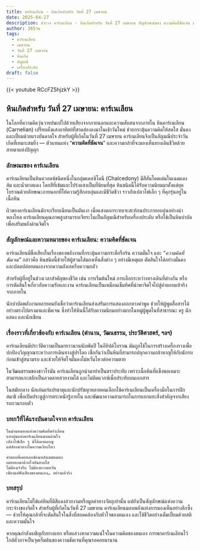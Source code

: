 ```yaml
---
title: คาร์เนเลียน - หินเกิดสำหรับ วันที่ 27 เมษายน
date: 2025-04-27
description: สำรวจ คาร์เนเลียน - หินเกิดสำหรับ วันที่ 27 เมษายน สัญลักษณ์ของ ความคิดที่ชัดเจน มาเรียนรู้ความหมายลึกซึ้งของหินพิเศษนี้
author: 365วัน
tags:
  - คาร์เนเลียน
  - เมษายน
  - วันที่ 27 เมษายน
  - หินเกิด
  - อัญมณี
  - เครื่องประดับ
draft: false
---
```


{{< youtube RCcFZ5hjzkY >}}


## หินเกิดสำหรับ วันที่ 27 เมษายน: คาร์เนเลียน

ในโลกที่ความคิดวุ่นวายปนเปไปด้วยเสียงจากภายนอกและความสับสนจากภายใน หินคาร์เนเลียน (Carnelian) เปรียบดั่งแสงอาทิตย์ที่สาดส่องลงมาในเช้าวันใหม่ ช่วยกระตุ้นความคิดให้สดใส มั่นคง และเปี่ยมด้วยแรงบันดาลใจ สำหรับผู้ที่เกิดในวันที่ 27 เมษายน คาร์เนเลียนจึงเป็นอัญมณีประจำวันเกิดที่เหมาะสมยิ่ง — ตัวแทนแห่ง “**ความคิดที่ชัดเจน**” และความกล้าที่จะมองเห็นทางเดินชีวิตด้วยสายตาแห่งปัญญา

### ลักษณะของ คาร์เนเลียน

คาร์เนเลียนเป็นหินควอตซ์ชนิดหนึ่งในกลุ่มแคลซิโดนี (Chalcedony) มีสีสันโดดเด่นในเฉดแดง ส้ม และน้ำตาลแดง โดยสีที่เข้มและโปร่งแสงเป็นที่นิยมที่สุด หินชนิดนี้ได้รับความนิยมมาตั้งแต่ยุคโบราณด้วยลักษณะภายนอกที่ให้ความรู้สึกอบอุ่นและมีชีวิตชีวา ราวกับเปลวไฟเล็ก ๆ ที่คุกรุ่นอยู่ในเนื้อหิน

ผิวของคาร์เนเลียนมักจะเรียบเนียนเป็นมันเงา เมื่อแสงตกกระทบจะสะท้อนประกายอบอุ่นอย่างน่าหลงใหล คาร์เนเลียนคุณภาพสูงสามารถเจียระไนเป็นอัญมณีสำหรับเครื่องประดับ หรือใช้เป็นหินบำบัดเพื่อเสริมพลังด้านจิตใจ

### สัญลักษณ์และความหมายของ คาร์เนเลียน: ความคิดที่ชัดเจน

คาร์เนเลียนมีชื่อเสียงในเรื่องของพลังงานที่กระตุ้นความกระตือรือร้น ความมั่นใจ และ _“ความคิดที่ชัดเจน”_ กล่าวคือ หินชนิดนี้ช่วยให้ผู้สวมใส่มองเห็นสิ่งต่าง ๆ อย่างมีเหตุผล ตัดสินใจได้อย่างมั่นคง และปลดปล่อยตนเองจากความลังเลหรือความกลัว

สำหรับผู้ที่อยู่ในช่วงเวลาสำคัญของชีวิต เช่น การเริ่มต้นใหม่ การเลือกระหว่างทางเดินที่ต่างกัน หรือการตัดสินใจเกี่ยวกับความรักและงาน คาร์เนเลียนเป็นเหมือนเข็มทิศที่นำพาจิตใจไปสู่คำตอบแท้จริงจากภายใน

นักบำบัดพลังงานหลายคนยังเชื่อว่าคาร์เนเลียนส่งเสริมการแสดงออกทางคำพูด ช่วยให้ผู้พูดสื่อสารได้อย่างตรงไปตรงมาและชัดเจน ซึ่งทำให้หินนี้ได้รับความนิยมอย่างมากในหมู่ผู้พูดในที่สาธารณะ ครู นักแสดง และนักเขียน

### เรื่องราวที่เกี่ยวข้องกับ คาร์เนเลียน (ตำนาน, วัฒนธรรม, ประวัติศาสตร์, ฯลฯ)

คาร์เนเลียนมีประวัติความเป็นมายาวนานนับพันปี ในอียิปต์โบราณ มันถูกใช้ในการสร้างเครื่องรางเพื่อปกป้องวิญญาณระหว่างการเดินทางสู่ปรโลก เชื่อกันว่าเป็นหินที่สามารถปลุกความกล้าหาญให้กับนักรบก่อนเข้าสู่สนามรบ และช่วยให้จิตใจมั่นคงไม่หวั่นไหวต่อความตาย

ในวัฒนธรรมของชาวโรมัน คาร์เนเลียนถูกนำมาทำเป็นตราประทับ เพราะเนื้อหินที่แข็งพอเหมาะสามารถแกะสลักเป็นลวดลายสวยงามได้ และไม่ติดแวกซ์เมื่อประทับบนเอกสาร

ในสมัยกลาง นักเล่นแร่แปรธาตุและนักปรัชญาหลายคนเลือกใช้คาร์เนเลียนเป็นเครื่องมือในการฝึกสมาธิ เพื่อเปิดประตูสู่การตระหนักรู้ภายใน และพัฒนาความสามารถในการแยกแยะสิ่งสำคัญจากเสียงรบกวนรอบตัว

### บทกวีที่ได้แรงบันดาลใจจาก คาร์เนเลียน

```
ในม่านหมอกแห่งความคิดที่พร่าเลือน  
แสงอุ่นแห่งคาร์เนเลียนพาดผ่านใจ  
เปลวไฟเล็ก ๆ มิได้เผาผลาญ  
แต่ส่องนำทางในความเงียบไหว

คำตอบที่เคยหลบซ่อนหลังเมฆหมอก  
เผยออกมาด้วยใจอันสงบใส  
ไม่ต้องเร่งรีบ ไม่ต้องหวาดหวั่น  
เพียงแค่ฟังเสียงของตนเอง… อย่างแท้จริง
```

### บทสรุป

คาร์เนเลียนไม่ใช่แค่หินที่มีสีแดงสวยงามหรือมูลค่าทางวัตถุเท่านั้น แต่ยังเป็นสัญลักษณ์แห่งความกระจ่างของจิตใจ สำหรับผู้ที่เกิดในวันที่ 27 เมษายน คาร์เนเลียนมอบพลังแห่งการมองเห็นอย่างลึกซึ้ง — ช่วยให้คุณกล้าที่จะตัดสินใจในสิ่งที่สอดคล้องกับหัวใจของตนเอง และใช้ชีวิตอย่างเต็มเปี่ยมด้วยสติและความมั่นใจ

หากคุณกำลังเผชิญกับทางแยก หรือแสวงหาความแน่ใจในความคิดของตนเอง การพกคาร์เนเลียนไว้ใกล้ตัวอาจเป็นจุดเริ่มต้นของความชัดเจนที่คุณรอคอยมานาน